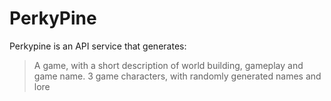 # PerkyPine
Perkypine is an API service that generates:
> A game, with a short description of world building, gameplay and game name.
> 3 game characters, with randomly generated names and lore
